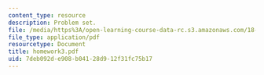 ```yaml
---
content_type: resource
description: Problem set.
file: /media/https%3A/open-learning-course-data-rc.s3.amazonaws.com/18-435j-quantum-computation-fall-2003/7deb092de908b04128d912f31fc75b17_homework3.pdf
file_type: application/pdf
resourcetype: Document
title: homework3.pdf
uid: 7deb092d-e908-b041-28d9-12f31fc75b17
---
```

